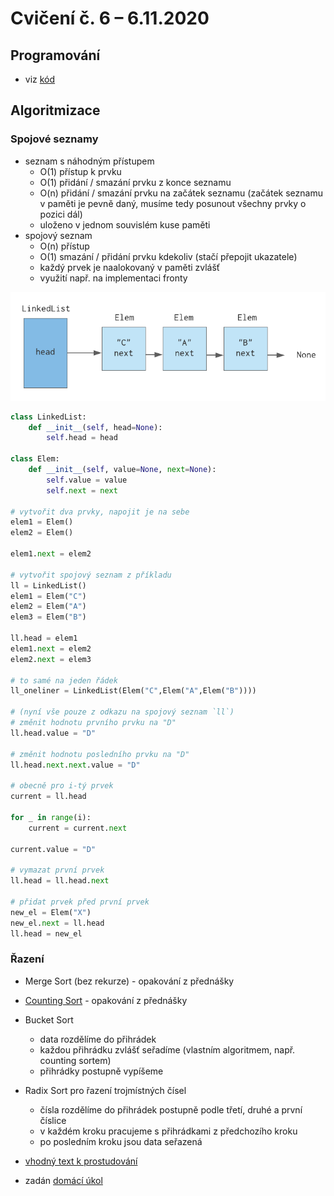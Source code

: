 # Cvičení č. 6 – 6.11.2020

## Programování
- viz [kód](lab06.py)

## Algoritmizace

### Spojové seznamy
- seznam s náhodným přístupem
  - O(1) přístup k prvku
  - O(1) přidání / smazání prvku z konce seznamu
  - O(n) přidání / smazání prvku na začátek seznamu (začátek seznamu v paměti je pevně daný, musíme tedy posunout všechny prvky o pozici dál)
  - uloženo v jednom souvislém kuse paměti
- spojový seznam
  - O(n) přístup
  - O(1) smazání / přidání prvku kdekoliv (stačí přepojit ukazatele)
  - každý prvek je naalokovaný v paměti zvlášť
  - využití např. na implementaci fronty

![linked_list](ll.png)

```python
class LinkedList:
    def __init__(self, head=None):
        self.head = head

class Elem:
    def __init__(self, value=None, next=None):
        self.value = value
        self.next = next

# vytvořit dva prvky, napojit je na sebe
elem1 = Elem()
elem2 = Elem()

elem1.next = elem2

# vytvořit spojový seznam z příkladu
ll = LinkedList()
elem1 = Elem("C")
elem2 = Elem("A")
elem3 = Elem("B")

ll.head = elem1
elem1.next = elem2
elem2.next = elem3

# to samé na jeden řádek
ll_oneliner = LinkedList(Elem("C",Elem("A",Elem("B"))))

# (nyní vše pouze z odkazu na spojový seznam `ll`)
# změnit hodnotu prvního prvku na "D"
ll.head.value = "D"

# změnit hodnotu posledního prvku na "D"
ll.head.next.next.value = "D"

# obecně pro i-tý prvek
current = ll.head

for _ in range(i):
    current = current.next

current.value = "D"

# vymazat první prvek
ll.head = ll.head.next

# přidat prvek před první prvek
new_el = Elem("X")
new_el.next = ll.head
ll.head = new_el
```

### Řazení
- Merge Sort (bez rekurze) - opakování z přednášky
- [Counting Sort](https://www.algoritmy.net/article/106/Counting-sort) - opakování z přednášky
- Bucket Sort
  - data rozdělíme do přihrádek
  - každou přihrádku zvlášť seřadíme (vlastním algoritmem, např. counting sortem)
  - přihrádky postupně vypíšeme
- Radix Sort pro řazení trojmístných čísel
  - čísla rozdělíme do přihrádek postupně podle třetí, druhé a první číslice
  - v každém kroku pracujeme s přihrádkami z předchozího kroku
  - po posledním kroku jsou data seřazená

- [vhodný text k prostudování](https://turing.cz/~tom/efa/texty/06-sort.pdf)
- zadán [domácí úkol](https://github.com/kasnerz/nprg030/blob/master/assignments/02_assignment.pdf)
